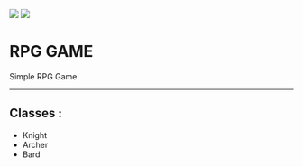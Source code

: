 ![](https://img.shields.io/badge/Owner-miloszlip%231337-ff69b4) ![](https://img.shields.io/badge/Finished-No-red)
# RPG GAME

Simple RPG Game

---

## Classes :
 - Knight
 - Archer
 - Bard
